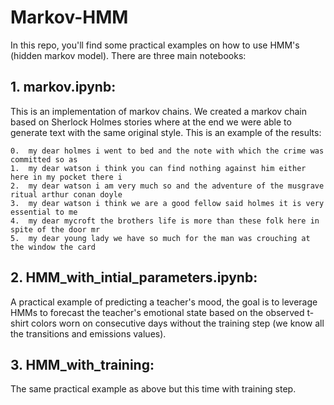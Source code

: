 # Markov-HMM

In this repo, you'll find some practical examples on how to use HMM's (hidden markov model). There are three main notebooks:

## 1. markov.ipynb:

This is an implementation of markov chains. We created a markov chain based on Sherlock Holmes stories where at the end we were able to generate text with the same original style. This is an example of the results:

```
0.  my dear holmes i went to bed and the note with which the crime was committed so as
1.  my dear watson i think you can find nothing against him either here in my pocket there i
2.  my dear watson i am very much so and the adventure of the musgrave ritual arthur conan doyle
3.  my dear watson i think we are a good fellow said holmes it is very essential to me
4.  my dear mycroft the brothers life is more than these folk here in spite of the door mr
5.  my dear young lady we have so much for the man was crouching at the window the card
```

## 2. HMM_with_intial_parameters.ipynb:

A practical example of predicting a teacher's mood, the goal is to leverage HMMs to forecast the teacher's emotional state based on the observed t-shirt colors worn on consecutive days without the training step (we know all the transitions and emissions values).

## 3. HMM_with_training:

The same practical example as above but this time with training step.
